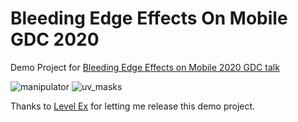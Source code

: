 # Bleeding Edge Effects On Mobile GDC 2020
Demo Project for [Bleeding Edge Effects on Mobile 2020 GDC talk](https://www.youtube.com/watch?v=c7HBxBfCsas)

![manipulator](https://user-images.githubusercontent.com/787128/80168206-e10d4f80-85a7-11ea-824f-dc2c882e5491.gif)
![uv_masks](https://user-images.githubusercontent.com/787128/80167930-44e34880-85a7-11ea-960a-4efbf22448c4.gif)

Thanks to [Level Ex](https://www.levelex.com/careers) for letting me release this demo project.
